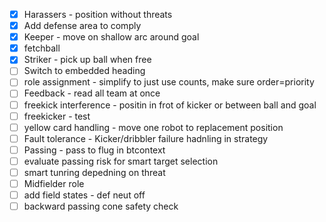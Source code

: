 - [x] Harassers - position without threats
- [x] Add defense area to comply
- [x] Keeper - move on shallow arc around goal
- [x] fetchball
- [x] Striker - pick up ball when free
- [ ] Switch to embedded heading
- [ ] role assignment - simplify to just use counts, make sure order=priority
- [ ] Feedback - read all team at once
- [ ] freekick interference - positin in frot of kicker or between ball and goal
- [ ] freekicker - test
- [ ] yellow card handling - move one robot to replacement position
- [ ] Fault tolerance - Kicker/dribbler failure hadnling in strategy
- [ ] Passing - pass to flug in btcontext
- [ ] evaluate passing risk for smart target selection
- [ ] smart tunring depedning on threat
- [ ] Midfielder role
- [ ] add field states - def neut off
- [ ] backward passing cone safety check
